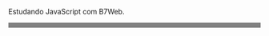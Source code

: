 Estudando JavaScript com B7Web.
<hr style="height:10px;text-align:left;margin-left:0;background-color:gray">